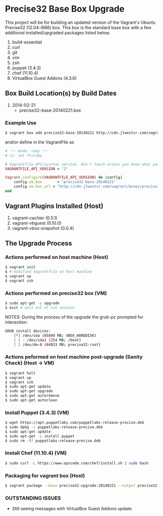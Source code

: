 # Precise32 Base Box Upgrade

This project will be for building an updated version of the Vagrant's Ubuntu Precise32 (12.04-i686) box. This box is the standard base box with a few additional installed/upgraded packages listed below.

1. build-essential
2. curl
3. git
4. vim
5. zsh
6. puppet (3.4.3)
7. chef (11.10.4)
8. VirtualBox Guest Addons (4.3.6) 

## Box Build Location(s) by Build Dates

1. 2014-02-21
	* precise32-base-20140221.box

### Example Use

```sh
$ vagrant box add precise32-base-20140221 http://cdn.jlwestsr.com/vagrant/boxes/precise32-base-20140221.box
```
and/or define in the VagrantFile as

```ruby
# -*- mode: ruby -*-
# vi: set ft=ruby

# Vagrantfile API/sysntax version. Don't touch unless you know what you're doing!
VAGRANTFILE_API_VERSION = "2"

Vagrant.configure(VAGRANTFILE_API_VERSION) do |config|
	config.vm.box 		= "precise32-base-20140221"
	config.vm.box_url = "http://cdn.jlwestsr.com/vagrant/boxes/precise32-base-20140221.box"
end
```

## Vagrant Plugins Installed (Host)

1. vagrant-cachier (0.5.1)
2. vagrant-vbguest (0.10.0)
3. vagrant-vbox-snapshot (0.0.4)

## The Upgrade Process

### Actions performed on host machine (Host)

```sh
$ vagrant init
$ # modified Vagrantfile on host machine
$ vagrant up
$ vagrant ssh
```

### Actions performed on precise32 box (VM)

```sh
$ sudo apt-get -y upgrade
$ exit # exit out of ssh session
```
NOTES: During the process of the upgrade the grub-pc prompted for interaction:

```sh
GRUB install devices:
	[*] /dev/sda (85899 MB; VBOX_HARDDISK)
	[ ] - /dev/sda1 (254 MB; /boot)
	[ ] /dev/dm-0 (84833 MB; precise32-root)
```

### Actions peformed on host machine post-upgrade (Sanity Check) (Host -> VM)

```sh
$ vagrant halt
$ vagrant up
$ vagrant ssh
$ sudo apt-get update
$ sudo apt-get upgrade
$ sudo apt-get autoremove
$ sudo apt-get autoclean
```

### Install Puppet (3.4.3) (VM)

```sh
$ wget https://apt.puppetlabs.com/puppetlabs-release-precise.deb
$ sudo dpkg -i puppetlabs-release-precise.deb
$ sudo apt-get update
$ sudo apt-get -y install puppet
$ sudo rm -Rf puppetlabs-release-precise.deb
```

### Install Chef (11.10.4) (VM)

```sh
$ sudo curl -L https://www.opscode.com/chef/install.sh | sudo bash
```

### Packaging for vagrant box (Host)

```sh
$ vagrant package --base precise32-upgrade-20140221 --output precise32-base-20140221.box
```

### OUTSTANDING ISSUES

* Still seeing messages with VirtualBox Guest Addons update.